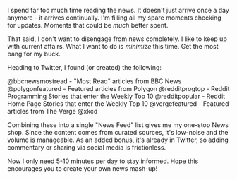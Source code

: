 I spend far too much time reading the news. It doesn't just arrive once a day anymore - it arrives continually. I'm filling all my spare moments checking for updates. Moments that could be *much* better spent.

That said, I don't want to disengage from news completely. I like to keep up with current affairs. What I want to do is *minimize* this time. Get the most bang for my buck.

Heading to Twitter, I found (or created) the following:

@bbcnewsmostread - "Most Read" articles from BBC News
@polygonfeatured - Featured articles from Polygon 
@redditprogtop - Reddit Programming Stories that enter the Weekly Top 10
@redditpopular - Reddit Home Page Stories that enter the Weekly Top 10
@vergefeatured - Featured articles from The Verge
@xkcd

Combining these into a single "News Feed" list gives me my one-stop News shop. Since the content comes from curated sources, it's low-noise and the volume is manageable. As an added bonus, it's already in Twitter, so adding commentary or sharing via social media is frictionless.

Now I only need 5-10 minutes per day to stay informed. Hope this encourages you to create your own news mash-up!




